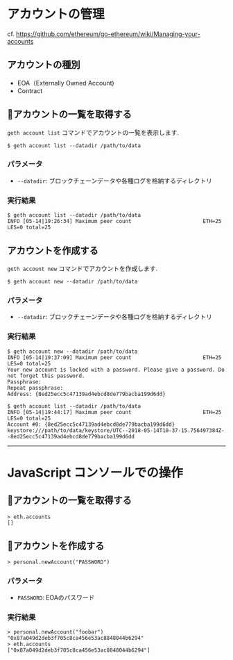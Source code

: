# アカウントの管理

cf. https://github.com/ethereum/go-ethereum/wiki/Managing-your-accounts


## アカウントの種別

* EOA（Externally Owned Account)
* Contract

## アカウントの一覧を取得する

`geth account list` コマンドでアカウントの一覧を表示します.

```
$ geth account list --datadir /path/to/data
```

### パラメータ

* `--datadir`: ブロックチェーンデータや各種ログを格納するディレクトリ

### 実行結果

```
$ geth account list --datadir /path/to/data
INFO [05-14|19:26:34] Maximum peer count                       ETH=25 LES=0 total=25
```

## アカウントを作成する

`geth account new` コマンドでアカウントを作成します.

```
$ geth account new --datadir /path/to/data
```

### パラメータ

* `--datadir`: ブロックチェーンデータや各種ログを格納するディレクトリ

### 実行結果

```
$ geth account new --datadir /path/to/data
INFO [05-14|19:37:09] Maximum peer count                       ETH=25 LES=0 total=25
Your new account is locked with a password. Please give a password. Do not forget this password.
Passphrase:
Repeat passphrase:
Address: {8ed25ecc5c47139ad4ebcd8de779bacba199d6dd}

$ geth account list --datadir /path/to/data
INFO [05-14|19:44:17] Maximum peer count                       ETH=25 LES=0 total=25
Account #0: {8ed25ecc5c47139ad4ebcd8de779bacba199d6dd} keystore:///path/to/data/keystore/UTC--2018-05-14T10-37-15.756497384Z--8ed25ecc5c47139ad4ebcd8de779bacba199d6dd
```

---

# JavaScript コンソールでの操作


## アカウントの一覧を取得する

```
> eth.accounts
[]
```

## アカウントを作成する

```
> personal.newAccount("PASSWORD")
```

### パラメータ

* `PASSWORD`: EOAのパスワード

### 実行結果

```
> personal.newAccount("foobar")
"0x87a049d2deb3f705c8ca456e53ac8848044b6294"
> eth.accounts
["0x87a049d2deb3f705c8ca456e53ac8848044b6294"]
```
